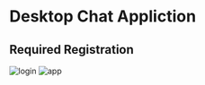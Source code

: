 # Desktop Chat Appliction
## Required Registration
![login](https://github.com/umair7228/ProgrammersTech-Tasks/assets/154393500/5fe115d9-9bfe-4563-8e47-01d856d938a8)
![app](https://github.com/umair7228/ProgrammersTech-Tasks/assets/154393500/6c9d7868-e31e-425b-ac99-0d389f208415)
